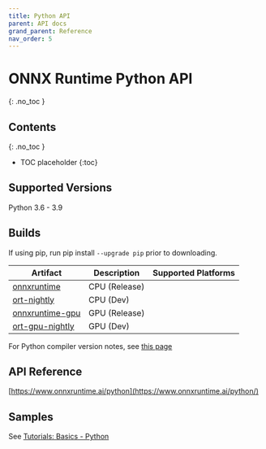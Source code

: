 ```yaml
---
title: Python API
parent: API docs
grand_parent: Reference
nav_order: 5
---
```


# ONNX Runtime Python API
{: .no_toc }

## Contents
{: .no_toc }

* TOC placeholder
{:toc}

## Supported Versions
Python 3.6 - 3.9

## Builds
If using pip, run pip install `--upgrade pip` prior to downloading.	 

| Artifact      | Description | Supported Platforms |
|-----------    |-------------|---------------------|
|[onnxruntime](https://pypi.org/project/onnxruntime)|CPU (Release)| |
|[ort-nightly](https://test.pypi.org/project/ort-nightly)|CPU (Dev)    | |
|[onnxruntime-gpu](https://pypi.org/project/onnxruntime-gpu)|GPU (Release)| |
|[ort-gpu-nightly](https://test.pypi.org/project/ort-gpu-nightly)|GPU (Dev) | |


For Python compiler version notes, see [this page](https://github.com/microsoft/onnxruntime/tree/master/docs/Python_Dev_Notes.md)

## API Reference

[https://www.onnxruntime.ai/python](https://www.onnxruntime.ai/python/)

## Samples
See [Tutorials: Basics - Python](../../tutorials/basics.html#python)